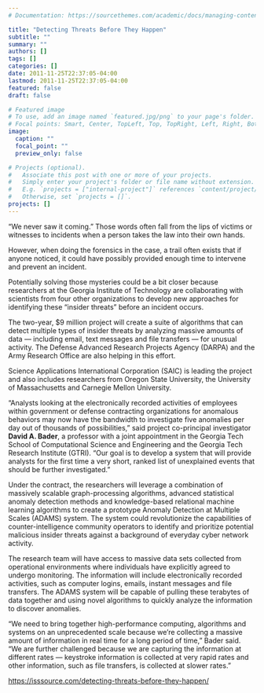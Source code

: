 ```yaml
---
# Documentation: https://sourcethemes.com/academic/docs/managing-content/

title: "Detecting Threats Before They Happen"
subtitle: ""
summary: ""
authors: []
tags: []
categories: []
date: 2011-11-25T22:37:05-04:00
lastmod: 2011-11-25T22:37:05-04:00
featured: false
draft: false

# Featured image
# To use, add an image named `featured.jpg/png` to your page's folder.
# Focal points: Smart, Center, TopLeft, Top, TopRight, Left, Right, BottomLeft, Bottom, BottomRight.
image:
  caption: ""
  focal_point: ""
  preview_only: false

# Projects (optional).
#   Associate this post with one or more of your projects.
#   Simply enter your project's folder or file name without extension.
#   E.g. `projects = ["internal-project"]` references `content/project/deep-learning/index.md`.
#   Otherwise, set `projects = []`.
projects: []
---
```


“We never saw it coming.” Those words often fall from the lips of victims or witnesses to incidents when a person takes the law into their own hands.

However, when doing the forensics in the case, a trail often exists that if anyone noticed, it could have possibly provided enough time to intervene and prevent an incident.

Potentially solving those mysteries could be a bit closer because researchers at the Georgia Institute of Technology are collaborating with scientists from four other organizations to develop new approaches for identifying these “insider threats” before an incident occurs.

The two-year, $9 million project will create a suite of algorithms that can detect multiple types of insider threats by analyzing massive amounts of data — including email, text messages and file transfers — for unusual activity. The Defense Advanced Research Projects Agency (DARPA) and the Army Research Office are also helping in this effort.

Science Applications International Corporation (SAIC) is leading the project and also includes researchers from Oregon State University, the University of Massachusetts and Carnegie Mellon University.

“Analysts looking at the electronically recorded activities of employees within government or defense contracting organizations for anomalous behaviors may now have the bandwidth to investigate five anomalies per day out of thousands of possibilities,” said project co-principal investigator **David A. Bader**, a professor with a joint appointment in the Georgia Tech School of Computational Science and Engineering and the Georgia Tech Research Institute (GTRI). “Our goal is to develop a system that will provide analysts for the first time a very short, ranked list of unexplained events that should be further investigated.”

Under the contract, the researchers will leverage a combination of massively scalable graph-processing algorithms, advanced statistical anomaly detection methods and knowledge-based relational machine learning algorithms to create a prototype Anomaly Detection at Multiple Scales (ADAMS) system. The system could revolutionize the capabilities of counter-intelligence community operators to identify and prioritize potential malicious insider threats against a background of everyday cyber network activity.

The research team will have access to massive data sets collected from operational environments where individuals have explicitly agreed to undergo monitoring. The information will include electronically recorded activities, such as computer logins, emails, instant messages and file transfers. The ADAMS system will be capable of pulling these terabytes of data together and using novel algorithms to quickly analyze the information to discover anomalies.

“We need to bring together high-performance computing, algorithms and systems on an unprecedented scale because we’re collecting a massive amount of information in real time for a long period of time,” Bader said. “We are further challenged because we are capturing the information at different rates — keystroke information is collected at very rapid rates and other information, such as file transfers, is collected at slower rates.”

https://isssource.com/detecting-threats-before-they-happen/
